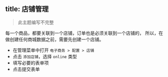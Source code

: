 title: 店铺管理
---

> 此主题编写不完整

每一个商品，都要关联到一个店铺，订单也是必须关联到一个店铺的，
所以，在做创建任何商城数据之前，需要先创建一个店铺。

- 在管理菜单中打开 `电子商务 > 配置 > 店铺`
- 点击 `添加店铺`，选择 `online` 类型
- 填写必要的表单项
- 点击提交表单